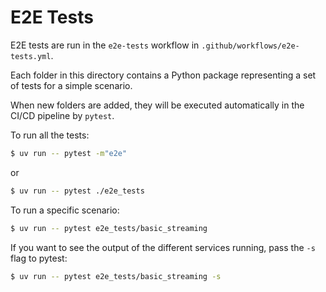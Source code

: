 # E2E Tests

E2E tests are run in the `e2e-tests` workflow in `.github/workflows/e2e-tests.yml`.

Each folder in this directory contains a Python package representing a set of tests for a simple scenario.

When new folders are added, they will be executed automatically in the CI/CD pipeline by `pytest`.

To run all the tests:

```sh
$ uv run -- pytest -m"e2e"
```
or
```sh
$ uv run -- pytest ./e2e_tests
```

To run a specific scenario:

```sh
$ uv run -- pytest e2e_tests/basic_streaming
```

If you want to see the output of the different services running, pass the `-s` flag to pytest:

```sh
$ uv run -- pytest e2e_tests/basic_streaming -s
```
